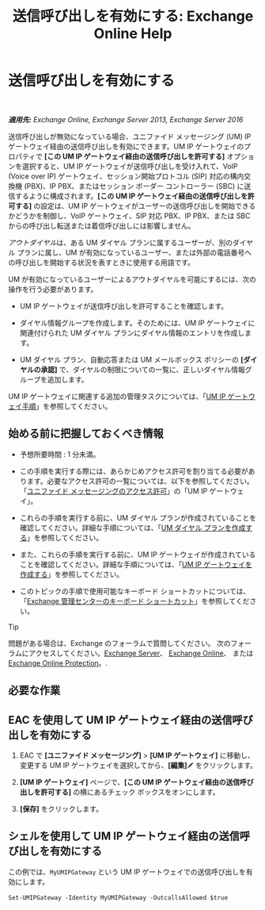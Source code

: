 ﻿---
title: '送信呼び出しを有効にする: Exchange Online Help'
TOCTitle: 送信呼び出しを有効にする
ms:assetid: c3ad8e53-d37e-499e-b1f1-defb0ba1bd12
ms:mtpsurl: https://technet.microsoft.com/ja-jp/library/JJ673562(v=EXCHG.150)
ms:contentKeyID: 49896459
ms.date: 05/22/2018
mtps_version: v=EXCHG.150
ms.translationtype: HT
---

# 送信呼び出しを有効にする

 

_**適用先:** Exchange Online, Exchange Server 2013, Exchange Server 2016_

送信呼び出しが無効になっている場合、ユニファイド メッセージング (UM) IP ゲートウェイ経由の送信呼び出しを有効にできます。UM IP ゲートウェイのプロパティで **\[この UM IP ゲートウェイ経由の送信呼び出しを許可する\]** オプションを選択すると、UM IP ゲートウェイが送信呼び出しを受け入れて、VoIP (Voice over IP) ゲートウェイ、セッション開始プロトコル (SIP) 対応の構内交換機 (PBX)、IP PBX、またはセッション ボーダー コントローラー (SBC) に送信するように構成されます。**\[この UM IP ゲートウェイ経由の送信呼び出しを許可する\]** の設定は、UM IP ゲートウェイがユーザーの送信呼び出しを開始できるかどうかを制御し、VoIP ゲートウェイ、SIP 対応 PBX、IP PBX、または SBC からの呼び出し転送または着信呼び出しには影響しません。

*アウトダイヤル*は、ある UM ダイヤル プランに属するユーザーが、別のダイヤル プランに属し、UM が有効になっているユーザー、または外部の電話番号への呼び出しを開始する状況を表すときに使用する用語です。

UM が有効になっているユーザーによるアウトダイヤルを可能にするには、次の操作を行う必要があります。

  - UM IP ゲートウェイが送信呼び出しを許可することを確認します。

  - ダイヤル情報グループを作成します。そのためには、UM IP ゲートウェイに関連付けられた UM ダイヤル プランにダイヤル情報のエントリを作成します。

  - UM ダイヤル プラン、自動応答または UM メールボックス ポリシーの **\[ダイヤルの承認\]** で、ダイヤルの制限についての一覧に、正しいダイヤル情報グループを追加します。

UM IP ゲートウェイに関連する追加の管理タスクについては、「[UM IP ゲートウェイ手順](um-ip-gateway-procedures-exchange-2013-help.md)」を参照してください。

## 始める前に把握しておくべき情報

  - 予想所要時間 : 1 分未満。

  - この手順を実行する際には、あらかじめアクセス許可を割り当てる必要があります。必要なアクセス許可の一覧については、以下を参照してください。「[ユニファイド メッセージングのアクセス許可](unified-messaging-permissions-exchange-2013-help.md)」の「UM IP ゲートウェイ」。

  - これらの手順を実行する前に、UM ダイヤル プランが作成されていることを確認してください。詳細な手順については、「[UM ダイヤル プランを作成する](create-a-um-dial-plan-exchange-2013-help.md)」を参照してください。

  - また、これらの手順を実行する前に、UM IP ゲートウェイが作成されていることを確認してください。詳細な手順については、「[UM IP ゲートウェイを作成する](create-a-um-ip-gateway-exchange-2013-help.md)」を参照してください。

  - このトピックの手順で使用可能なキーボード ショートカットについては、「[Exchange 管理センターのキーボード ショートカット](keyboard-shortcuts-in-the-exchange-admin-center-exchange-online-protection-help.md)」を参照してください。


> [!TIP]
> 問題がある場合は、Exchange のフォーラムで質問してください。 次のフォーラムにアクセスしてください。<A href="https://go.microsoft.com/fwlink/p/?linkid=60612">Exchange Server</A>、 <A href="https://go.microsoft.com/fwlink/p/?linkid=267542">Exchange Online</A>、 または <A href="https://go.microsoft.com/fwlink/p/?linkid=285351">Exchange Online Protection</A>。.



## 必要な作業

## EAC を使用して UM IP ゲートウェイ経由の送信呼び出しを有効にする

1.  EAC で **\[ユニファイド メッセージング\]** \> **\[UM IP ゲートウェイ\]** に移動し、変更する UM IP ゲートウェイを選択してから、**\[編集\]**![編集アイコン](images/Bb124582.6f53ccb2-1f13-4c02-bea0-30690e6ea71d(EXCHG.150).gif "編集アイコン") をクリックします。

2.  **\[UM IP ゲートウェイ\]** ページで、**\[この UM IP ゲートウェイ経由の送信呼び出しを許可する\]** の横にあるチェック ボックスをオンにします。

3.  **\[保存\]** をクリックします。

## シェルを使用して UM IP ゲートウェイ経由の送信呼び出しを有効にする

この例では、`MyUMIPGateway` という UM IP ゲートウェイでの送信呼び出しを有効にします。

    Set-UMIPGateway -Identity MyUMIPGateway -OutcallsAllowed $true

